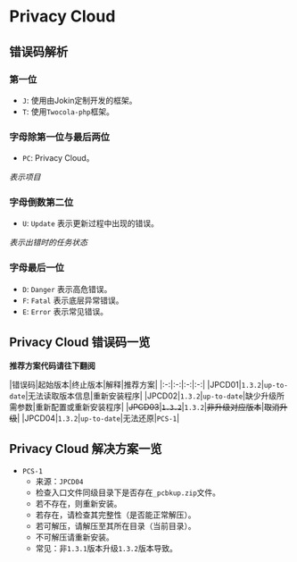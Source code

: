 # Privacy Cloud

## 错误码解析

### 第一位

- `J`: 使用由Jokin定制开发的框架。
- `T`: 使用`Twocola-php`框架。

### 字母除第一位与最后两位

- `PC`: Privacy Cloud。

*表示项目*

### 字母倒数第二位

- `U`: `Update` 表示更新过程中出现的错误。

*表示出错时的任务状态*

### 字母最后一位

- `D`: `Danger` 表示高危错误。
- `F`: `Fatal` 表示底层异常错误。
- `E`: `Error` 表示常见错误。

## Privacy Cloud 错误码一览

**推荐方案代码请往下翻阅**

|错误码|起始版本|终止版本|解释|推荐方案|
|:-:|:-:|:-:|:-:|
|JPCD01|`1.3.2`|`up-to-date`|无法读取版本信息|重新安装程序|
|JPCD02|`1.3.2`|`up-to-date`|缺少升级所需参数|重新配置或重新安装程序|
|~~JPCD03~~|~~`1.3.2`~~|`1.3.2`|~~非升级对应版本~~|~~取消升级~~|
|JPCD04|`1.3.2`|`up-to-date`|无法还原|`PCS-1`|

## Privacy Cloud 解决方案一览

- `PCS-1`
  - 来源：`JPCD04`
  - 检查入口文件同级目录下是否存在`_pcbkup.zip`文件。
  - 若不存在，则重新安装。
  - 若存在，请检查其完整性（是否能正常解压）。
  - 若可解压，请解压至其所在目录（当前目录）。
  - 不可解压请重新安装。
  - 常见：非`1.3.1`版本升级`1.3.2`版本导致。
